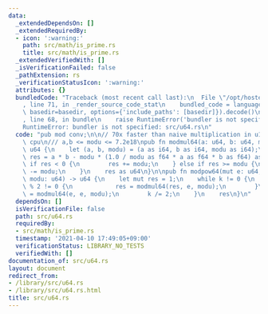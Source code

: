 ```yaml
---
data:
  _extendedDependsOn: []
  _extendedRequiredBy:
  - icon: ':warning:'
    path: src/math/is_prime.rs
    title: src/math/is_prime.rs
  _extendedVerifiedWith: []
  _isVerificationFailed: false
  _pathExtension: rs
  _verificationStatusIcon: ':warning:'
  attributes: {}
  bundledCode: "Traceback (most recent call last):\n  File \"/opt/hostedtoolcache/Python/3.9.4/x64/lib/python3.9/site-packages/onlinejudge_verify/documentation/build.py\"\
    , line 71, in _render_source_code_stat\n    bundled_code = language.bundle(stat.path,\
    \ basedir=basedir, options={'include_paths': [basedir]}).decode()\n  File \"/opt/hostedtoolcache/Python/3.9.4/x64/lib/python3.9/site-packages/onlinejudge_verify/languages/user_defined.py\"\
    , line 68, in bundle\n    raise RuntimeError('bundler is not specified: {}'.format(path.as_posix()))\n\
    RuntimeError: bundler is not specified: src/u64.rs\n"
  code: "pub mod conv;\n\n// 70x faster than naive multiplication in u128 on 64bit\
    \ cpu\n/// a,b <= modu <= 7.2e18\npub fn modmul64(a: u64, b: u64, modu: u64) ->\
    \ u64 {\n    let (a, b, modu) = (a as i64, b as i64, modu as i64);\n    let mut\
    \ res = a * b - modu * (1.0 / modu as f64 * a as f64 * b as f64) as i64;\n   \
    \ if res < 0 {\n        res += modu;\n    } else if res >= modu {\n        res\
    \ -= modu;\n    }\n    res as u64\n}\n\npub fn modpow64(mut e: u64, mut k: u64,\
    \ modu: u64) -> u64 {\n    let mut res = 1;\n    while k != 0 {\n        if k\
    \ % 2 != 0 {\n            res = modmul64(res, e, modu);\n        }\n        e\
    \ = modmul64(e, e, modu);\n        k /= 2;\n    }\n    res\n}\n"
  dependsOn: []
  isVerificationFile: false
  path: src/u64.rs
  requiredBy:
  - src/math/is_prime.rs
  timestamp: '2021-04-10 17:49:05+09:00'
  verificationStatus: LIBRARY_NO_TESTS
  verifiedWith: []
documentation_of: src/u64.rs
layout: document
redirect_from:
- /library/src/u64.rs
- /library/src/u64.rs.html
title: src/u64.rs
---
```

